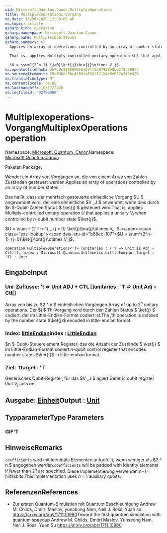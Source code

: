 ```yaml
---
uid: Microsoft.Quantum.Canon.MultiplexOperations
title: Multiplexoperations-Vorgang
ms.date: 10/26/2020 12:00:00 AM
ms.topic: article
qsharp.kind: operation
qsharp.namespace: Microsoft.Quantum.Canon
qsharp.name: MultiplexOperations
qsharp.summary: >-
  Applies an array of operations controlled by an array of number states.

  That is, applies Multiply-controlled unitary operation $U$ that applies a unitary $V_j$ when controlled by $n$-qubit number state $\ket{j}$.

  $U = \sum^{2^n-1}_{j=0}\ket{j}\bra{j}\otimes V_j$.
ms.openlocfilehash: 267c9c2858090ebe024fd387938e8bd2f8c76867
ms.sourcegitcommit: 29e0d88a30e4166fa580132124b0eb57e1f0e986
ms.translationtype: MT
ms.contentlocale: de-DE
ms.lasthandoff: 10/27/2020
ms.locfileid: "92703980"
---
```

# <a name="multiplexoperations-operation"></a><span data-ttu-id="b88ec-102">Multiplexoperations-Vorgang</span><span class="sxs-lookup"><span data-stu-id="b88ec-102">MultiplexOperations operation</span></span>

<span data-ttu-id="b88ec-103">Namespace: [Microsoft. Quantum. Canon](xref:Microsoft.Quantum.Canon)</span><span class="sxs-lookup"><span data-stu-id="b88ec-103">Namespace: [Microsoft.Quantum.Canon](xref:Microsoft.Quantum.Canon)</span></span>

<span data-ttu-id="b88ec-104">Paketen [](https://nuget.org/packages/)</span><span class="sxs-lookup"><span data-stu-id="b88ec-104">Package: [](https://nuget.org/packages/)</span></span>


<span data-ttu-id="b88ec-105">Wendet ein Array von Vorgängen an, die von einem Array von Zahlen Zuständen gesteuert werden.</span><span class="sxs-lookup"><span data-stu-id="b88ec-105">Applies an array of operations controlled by an array of number states.</span></span>

<span data-ttu-id="b88ec-106">Das heißt, dass der mehrfach gesteuerte einheitliche Vorgang $U $ angewendet wird, der eine einheitliche $V _J $ anwendet, wenn dies durch $n $-Qubit-Zahlen Status $ \ket{j} $ gesteuert wird.</span><span class="sxs-lookup"><span data-stu-id="b88ec-106">That is, applies Multiply-controlled unitary operation $U$ that applies a unitary $V_j$ when controlled by $n$-qubit number state $\ket{j}$.</span></span>

<span data-ttu-id="b88ec-107">$U = \sum ^ {2 ^ n-1} _ {j = 0} \ket{j}\bra{j}\otimes V_j $.</span><span class="sxs-lookup"><span data-stu-id="b88ec-107">$U = \sum^{2^n-1}_{j=0}\ket{j}\bra{j}\otimes V_j$.</span></span>

```qsharp
operation MultiplexOperations<'T> (unitaries : ('T => Unit is Adj + Ctl)[], index : Microsoft.Quantum.Arithmetic.LittleEndian, target : 'T) : Unit
```


## <a name="input"></a><span data-ttu-id="b88ec-108">Eingabe</span><span class="sxs-lookup"><span data-stu-id="b88ec-108">Input</span></span>

### <a name="unitaries--t--unit-adj--ctl"></a><span data-ttu-id="b88ec-109">Uni-Zuflüsse: 't => [Unit](xref:microsoft.quantum.lang-ref.unit) ADJ + CTL []</span><span class="sxs-lookup"><span data-stu-id="b88ec-109">unitaries : 'T => [Unit](xref:microsoft.quantum.lang-ref.unit) Adj + Ctl[]</span></span>

<span data-ttu-id="b88ec-110">Array von bis zu $2 ^ n $ einheitlichen Vorgängen.</span><span class="sxs-lookup"><span data-stu-id="b88ec-110">Array of up to $2^n$ unitary operations.</span></span> <span data-ttu-id="b88ec-111">Der $j $ Th-Vorgang wird durch den Zahlen Status $ \ket{j} $ codiert, der im Little-Endian-Format codiert ist.</span><span class="sxs-lookup"><span data-stu-id="b88ec-111">The $j$th operation is indexed by the number state $\ket{j}$ encoded in little-endian format.</span></span>


### <a name="index--littleendian"></a><span data-ttu-id="b88ec-112">Index: [littleEndian](xref:Microsoft.Quantum.Arithmetic.LittleEndian)</span><span class="sxs-lookup"><span data-stu-id="b88ec-112">index : [LittleEndian](xref:Microsoft.Quantum.Arithmetic.LittleEndian)</span></span>

<span data-ttu-id="b88ec-113">$n $-Qubit-Steuerelement Register, das die Anzahl der Zustände $ \ket{j} $ im Little-Endian-Format codiert.</span><span class="sxs-lookup"><span data-stu-id="b88ec-113">$n$-qubit control register that encodes number states $\ket{j}$ in little-endian format.</span></span>


### <a name="target--t"></a><span data-ttu-id="b88ec-114">Ziel: 't</span><span class="sxs-lookup"><span data-stu-id="b88ec-114">target : 'T</span></span>

<span data-ttu-id="b88ec-115">Generisches Qubit-Register, für das $V _J $ agiert.</span><span class="sxs-lookup"><span data-stu-id="b88ec-115">Generic qubit register that $V_j$ acts on.</span></span>



## <a name="output--unit"></a><span data-ttu-id="b88ec-116">Ausgabe: [Einheit](xref:microsoft.quantum.lang-ref.unit)</span><span class="sxs-lookup"><span data-stu-id="b88ec-116">Output : [Unit](xref:microsoft.quantum.lang-ref.unit)</span></span>



## <a name="type-parameters"></a><span data-ttu-id="b88ec-117">Typparameter</span><span class="sxs-lookup"><span data-stu-id="b88ec-117">Type Parameters</span></span>

### <a name="t"></a><span data-ttu-id="b88ec-118">GIF</span><span class="sxs-lookup"><span data-stu-id="b88ec-118">'T</span></span>



## <a name="remarks"></a><span data-ttu-id="b88ec-119">Hinweise</span><span class="sxs-lookup"><span data-stu-id="b88ec-119">Remarks</span></span>

<span data-ttu-id="b88ec-120">`coefficients` wird mit Identitäts Elementen aufgefüllt, wenn weniger als $2 ^ n $ angegeben werden.</span><span class="sxs-lookup"><span data-stu-id="b88ec-120">`coefficients` will be padded with identity elements if fewer than $2^n$ are specified.</span></span> <span data-ttu-id="b88ec-121">Diese Implementierung verwendet $n-$1-hilfssbits.</span><span class="sxs-lookup"><span data-stu-id="b88ec-121">This implementation uses $n - 1$ auxiliary qubits.</span></span>

## <a name="references"></a><span data-ttu-id="b88ec-122">Referenzen</span><span class="sxs-lookup"><span data-stu-id="b88ec-122">References</span></span>

- <span data-ttu-id="b88ec-123">Zur ersten Quantum-Simulation mit Quantum Beschleunigung Andrew M. Childs, Dmitri Maslov, yunabong Nam, Neil J. Ross, Yuan su https://arxiv.org/abs/1711.10980</span><span class="sxs-lookup"><span data-stu-id="b88ec-123">Toward the first quantum simulation with quantum speedup Andrew M. Childs, Dmitri Maslov, Yunseong Nam, Neil J. Ross, Yuan Su https://arxiv.org/abs/1711.10980</span></span>